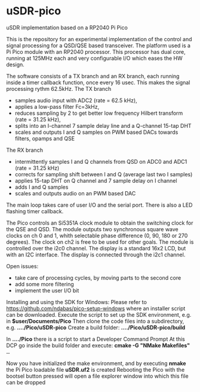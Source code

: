 # uSDR-pico
uSDR implementation based on a RP2040 Pi Pico

This is the repository for an experimental implementation of the control and signal processing for a QSD/QSE based transceiver. The platform used is a Pi Pico module with an RP2040 processor. This processor has dual core, running at 125MHz each and very configurable I/O which eases the HW design.

The software consists of a TX branch and an RX branch, each running inside a timer callback function, once every 16 usec. This makes the signal processing rythm 62.5kHz. 
The TX branch 
- samples audio input with ADC2 (rate = 62.5 kHz), 
- applies a low-pass filter Fc=3kHz, 
- reduces sampling by 2 to get better low frequency Hilbert transform (rate = 31.25 kHz), 
- splits into an I-channel 7 sample delay line and a Q-channel 15-tap DHT
- scales and outputs I and Q samples on PWM based DACs towards filters, opamps and QSE

The RX branch
- intermittently samples I and Q channels from QSD on ADC0 and ADC1 (rate = 31.25 kHz)
- corrects for sampling shift between I and Q (average last two I samples)
- applies 15-tap DHT on Q channel and 7 sample delay on I channel
- adds I and Q samples
- scales and outputs audio on an PWM based DAC

The main loop takes care of user I/O and the serial port. There is also a LED flashing timer callback.

The Pico controls an Si5351A clock module to obtain the switching clock for the QSE and QSD. The module outputs two synchronous square wave clocks on ch 0 and 1, whith selectable phase difference (0, 90, 180 or 270 degrees). The clock on ch2 is free to be used for other goals. The module is controlled over the i2c0 channel.
The display is a standard 16x2 LCD, but with an I2C interface. The display is connected through the i2c1 channel.

Open issues:
- take care of processing cycles, by moving parts to the second core
- add some more filtering 
- implement the user I/O bit

Installing and using the SDK for Windows:
Please refer to https://github.com/ndabas/pico-setup-windows  where an installer script can be downloaded.
Execute the script to set up the SDK environment, e.g. in **$user/Documents/Pico**
Then clone the code files into a subdirectory, e.g. **..../Pico/uSDR-pico**
Create a build folder: **..../Pico/uSDR-pico/build**

In **..../Pico** there is a script to start a Developer Command Prompt
At this DCP go inside the build folder and execute: **cmake -G "NMake Makefiles" ..**

Now you have initialized the make environment, and by executing **nmake** the Pi Pico loadable file **uSDR.uf2** is created
Rebooting the Pico with the bootsel button pressed will open a file explorer window into which this file can be dropped

